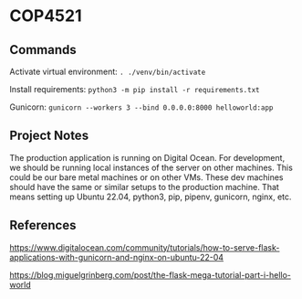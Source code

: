 # COP4521


## Commands 

Activate virtual environment: `. ./venv/bin/activate`

Install requirements: `python3 -m pip install -r requirements.txt`

Gunicorn: `gunicorn --workers 3 --bind 0.0.0.0:8000 helloworld:app`

## Project Notes

The production application is running on Digital Ocean. For development, we
should be running local instances of the server on other machines. This could
be our bare metal machines or on other VMs. These dev machines should have
the same or similar setups to the production machine. That means setting up
Ubuntu 22.04, python3, pip, pipenv, gunicorn, nginx, etc.

## References

https://www.digitalocean.com/community/tutorials/how-to-serve-flask-applications-with-gunicorn-and-nginx-on-ubuntu-22-04

https://blog.miguelgrinberg.com/post/the-flask-mega-tutorial-part-i-hello-world
